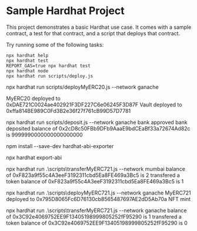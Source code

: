 # Sample Hardhat Project

This project demonstrates a basic Hardhat use case. It comes with a sample contract, a test for that contract, and a script that deploys that contract.

Try running some of the following tasks:

```shell
npx hardhat help
npx hardhat test
REPORT_GAS=true npx hardhat test
npx hardhat node
npx hardhat run scripts/deploy.js
```


npx hardhat run scripts/deployMyERC20.js --network ganache

MyERC20 deployed to 0xDAE721C0024ae402921F3DF227C6e06245F3D87F
Vault deployed to 0xffa814BE989C0Fd3B2e36f27f761cB99D57D7781



npx hardhat run scripts/deposit.js --network ganache
bank approved
bank deposited
balance of 0x2cD8c50FBb9DFb9AaaE9bdCEaBf33a72674Ad82c is 9999990000000000000000


npm install --save-dev hardhat-abi-exporter

npx hardhat export-abi
 


npx hardhat run .\scripts\transferMyERC721.js --network mumbai
balance of 0xF823a9f55c4A3eeF3192311cbd5Ea8FE469a3Bc5 is 2
transfered a token
balance of 0xF823a9f55c4A3eeF3192311cbd5Ea8FE469a3Bc5 is 1



npx hardhat run .\scripts\deployMyERC721.js --network ganache
MyERC721 deployed to 0x795D8065Fc6D76130cb8565487697AE2dD5Ab70a
NFT mint

npx hardhat run .\scripts\transferMyERC721.js --network ganache
balance of 0x3C92e4069752EE9F13405198999805252fF95290 is 1
transfered a token
balance of 0x3C92e4069752EE9F13405198999805252fF95290 is 0